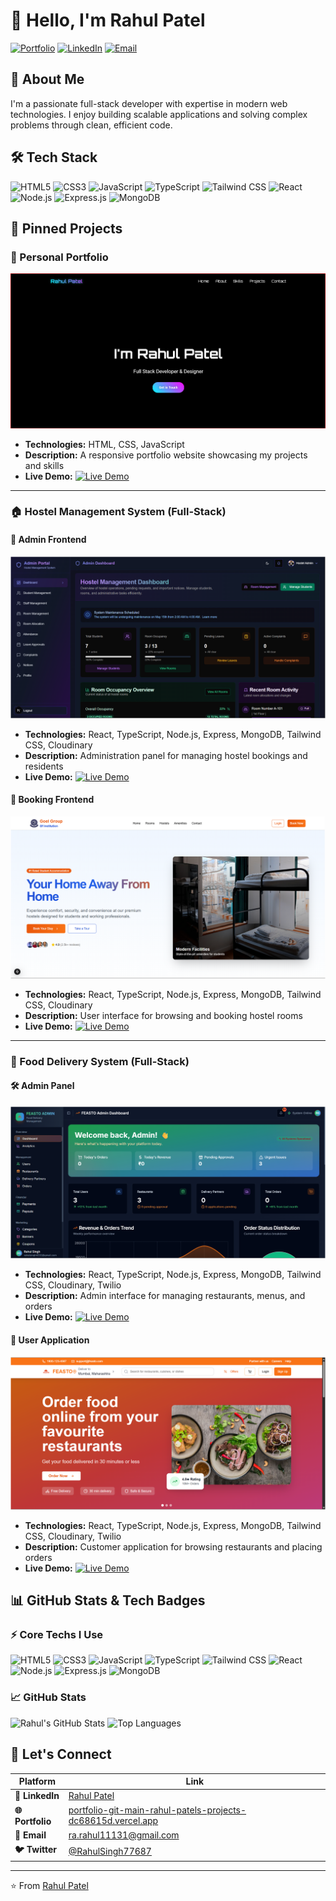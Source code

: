 # 👋 Hello, I'm Rahul Patel

[![Portfolio](https://img.shields.io/badge/Portfolio-Visit%20My%20Portfolio-blue?style=for-the-badge&logo=google-chrome)](https://portfolio-git-main-rahul-patels-projects-dc68615d.vercel.app/)
[![LinkedIn](https://img.shields.io/badge/LinkedIn-Connect%20with%20me-blue?style=for-the-badge&logo=linkedin)](https://www.linkedin.com/in/rahul-patel231/)
[![Email](https://img.shields.io/badge/Email-Contact%20Me-red?style=for-the-badge&logo=gmail)](mailto:ra.rahul11131@gmail.com)

## 🚀 About Me

I'm a passionate full-stack developer with expertise in modern web technologies. I enjoy building scalable applications and solving complex problems through clean, efficient code.

## 🛠️ Tech Stack

![HTML5](https://img.shields.io/badge/HTML5-E34F26?style=for-the-flat&logo=html5&logoColor=white)
![CSS3](https://img.shields.io/badge/CSS3-1572B6?style=for-the-flat&logo=css3&logoColor=white)
![JavaScript](https://img.shields.io/badge/JavaScript-F7DF1E?style=for-the-flat&logo=javascript&logoColor=black)
![TypeScript](https://img.shields.io/badge/TypeScript-007ACC?style=for-the-flat&logo=typescript&logoColor=white)
![Tailwind CSS](https://img.shields.io/badge/Tailwind%20CSS-38B2AC?style=for-the-flat&logo=tailwind-css&logoColor=white)
![React](https://img.shields.io/badge/React-20232A?style=for-the-flat&logo=react&logoColor=61DAFB)
![Node.js](https://img.shields.io/badge/Node.js-339933?style=for-the-flat&logo=nodedotjs&logoColor=white)
![Express.js](https://img.shields.io/badge/Express.js-000000?style=for-the-flat&logo=express&logoColor=white)
![MongoDB](https://img.shields.io/badge/MongoDB-47A248?style=for-the-flat&logo=mongodb&logoColor=white)

## 📌 Pinned Projects

### 🎨 Personal Portfolio
![Portfolio Preview](https://github.com/rahulpatel51/rahulpatel51/blob/main/Page1.png)
- **Technologies:** HTML, CSS, JavaScript
- **Description:** A responsive portfolio website showcasing my projects and skills
- **Live Demo:** [![Live Demo](https://img.shields.io/badge/Live_Demo-Portfolio-10B981?style=for-the-badge&logo=vercel)](https://your-portfolio-link.com)

---

### 🏠 Hostel Management System (Full-Stack)

#### 🔧 Admin Frontend
![Hostel Admin Preview](https://github.com/rahulpatel51/rahulpatel51/blob/main/Hostel%20Admin.png)
- **Technologies:** React, TypeScript, Node.js, Express, MongoDB, Tailwind CSS, Cloudinary
- **Description:** Administration panel for managing hostel bookings and residents
- **Live Demo:** [![Live Demo](https://img.shields.io/badge/Live_Demo-Admin_Panel-0EA5E9?style=for-the-badge&logo=vercel)](https://hostel-admin-frontend.vercel.app/)

#### 📖 Booking Frontend
![Hostel Booking Preview](https://github.com/rahulpatel51/rahulpatel51/blob/main/Hostel%20Booking.png)
- **Technologies:** React, TypeScript, Node.js, Express, MongoDB, Tailwind CSS, Cloudinary
- **Description:** User interface for browsing and booking hostel rooms
- **Live Demo:** [![Live Demo](https://img.shields.io/badge/Live_Demo-Booking_Portal-10B981?style=for-the-badge&logo=vercel)](https://hostel-booking-frontend-phi.vercel.app/)

---

### 🍕 Food Delivery System (Full-Stack)

#### 🛠️ Admin Panel
![Food Delivery Admin Preview](https://github.com/rahulpatel51/rahulpatel51/blob/main/Food%20Delivery%20Admin.png)
- **Technologies:** React, TypeScript, Node.js, Express, MongoDB, Tailwind CSS, Cloudinary, Twilio
- **Description:** Admin interface for managing restaurants, menus, and orders
- **Live Demo:** [![Live Demo](https://img.shields.io/badge/Live_Demo-Admin_Panel-0EA5E9?style=for-the-badge&logo=vercel)](https://food-delivery-admin-steel.vercel.app/auth/login)

#### 👥 User Application
![Food Delivery User Preview](https://github.com/rahulpatel51/rahulpatel51/blob/main/Food%20Delivery%20User.png)
- **Technologies:** React, TypeScript, Node.js, Express, MongoDB, Tailwind CSS, Cloudinary, Twilio
- **Description:** Customer application for browsing restaurants and placing orders
- **Live Demo:** [![Live Demo](https://img.shields.io/badge/Live_Demo-User_App-10B981?style=for-the-badge&logo=vercel)](https://food-delivery-user-gold.vercel.app/)


## 📊 GitHub Stats & Tech Badges

### ⚡ Core Techs I Use
![HTML5](https://img.shields.io/badge/HTML5-E34F26?style=for-the-flat&logo=html5&logoColor=white)
![CSS3](https://img.shields.io/badge/CSS3-1572B6?style=for-the-flat&logo=css3&logoColor=white)
![JavaScript](https://img.shields.io/badge/JavaScript-F7DF1E?style=for-the-flat&logo=javascript&logoColor=black)
![TypeScript](https://img.shields.io/badge/TypeScript-007ACC?style=for-the-flat&logo=typescript&logoColor=white)
![Tailwind CSS](https://img.shields.io/badge/Tailwind%20CSS-38B2AC?style=for-the-flat&logo=tailwind-css&logoColor=white)
![React](https://img.shields.io/badge/React-20232A?style=for-the-flat&logo=react&logoColor=61DAFB)
![Node.js](https://img.shields.io/badge/Node.js-339933?style=for-the-flat&logo=nodedotjs&logoColor=white)
![Express.js](https://img.shields.io/badge/Express.js-000000?style=for-the-flat&logo=express&logoColor=white)
![MongoDB](https://img.shields.io/badge/MongoDB-47A248?style=for-the-flat&logo=mongodb&logoColor=white)

### 📈 GitHub Stats
![Rahul's GitHub Stats](https://github-readme-stats.vercel.app/api?username=rahulpatel51&show_icons=true&theme=radical)
![Top Languages](https://github-readme-stats.vercel.app/api/top-langs/?username=rahulpatel51&layout=compact&theme=radical)

## 🤝 Let's Connect

| Platform | Link |
|----------|------|
| **💼 LinkedIn** | [Rahul Patel](https://www.linkedin.com/in/rahul-patel231/) |
| **🌐 Portfolio** | [portfolio-git-main-rahul-patels-projects-dc68615d.vercel.app](https://portfolio-git-main-rahul-patels-projects-dc68615d.vercel.app/) |
| **📧 Email** | [ra.rahul11131@gmail.com](mailto:ra.rahul11131@gmail.com) |
| **🐦 Twitter** | [@RahulSingh77687](https://x.com/RahulSingh77687) |

---

⭐️ From [Rahul Patel](https://github.com/rahulpatel51)
